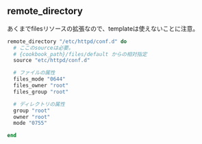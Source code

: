 ## remote_directory

あくまでfilesリソースの拡張なので、templateは使えないことに注意。

```ruby
remote_directory "/etc/httpd/conf.d" do
  # ここのsourceは必要。
  # {cookbook_path}/files/default からの相対指定
  source "etc/httpd/conf.d"

  # ファイルの属性
  files_mode "0644"
  files_owner "root"
  files_group "root"

  # ディレクトリの属性
  group "root"
  owner "root"
  mode "0755"

end
```
